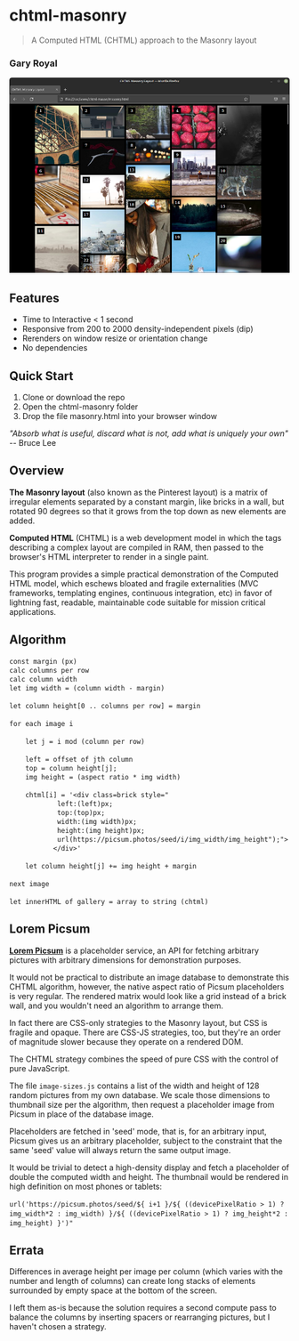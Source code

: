 # chtml-masonry

> A Computed HTML (CHTML) approach to the Masonry layout

### Gary Royal

![screenshot](masonry.png)


## Features 

* Time to Interactive < 1 second
* Responsive from 200 to 2000 density-independent pixels (dip)
* Rerenders on window resize or orientation change
* No dependencies


## Quick Start

1. Clone or download the repo
2. Open the chtml-masonry folder
3. Drop the file masonry.html into your browser window

*"Absorb what is useful, discard what is not, add what is uniquely your own"* -- Bruce Lee

## Overview

**The Masonry layout** (also known as the Pinterest layout) is a matrix of irregular elements separated by a constant margin, like bricks in a wall, but rotated 90 degrees so that it grows from the top down as new elements are added.

**Computed HTML** (CHTML) is a web development model in which the tags describing a complex layout are compiled in RAM, then passed to the browser's HTML interpreter to render in a single paint. 

This program provides a simple practical demonstration of the Computed HTML model, which eschews bloated and fragile externalities (MVC frameworks, templating engines, continuous integration, etc) in favor of lightning fast, readable, maintainable code suitable for mission critical applications.


## Algorithm

```
const margin (px)
calc columns per row
calc column width
let img width = (column width - margin)

let column height[0 .. columns per row] = margin

for each image i

	let j = i mod (column per row)
		
	left = offset of jth column
	top = column height[j];
	img height = (aspect ratio * img width)

	chtml[i] = '<div class=brick style="
			left:(left)px; 
			top:(top)px; 
			width:(img width)px; 
			height:(img height)px; 
			url(https://picsum.photos/seed/i/img_width/img_height");">
		   </div>'

	let column height[j] += img height + margin
	
next image

let innerHTML of gallery = array to string (chtml)
```

## Lorem Picsum 

**[Lorem Picsum](https://picsum.photos/)** is a placeholder service, an API for fetching arbitrary pictures with arbitrary dimensions for demonstration purposes.

It would not be practical to distribute an image database to demonstrate this CHTML algorithm, however, the native aspect ratio of Picsum placeholders is very regular. The rendered matrix would look like a grid instead of a brick wall, and you wouldn't need an algorithm to arrange them.

In fact there are CSS-only strategies to the Masonry layout, but CSS is fragile and opaque. There are CSS-JS strategies, too, but they're an order of magnitude slower because they operate on a rendered DOM.

The CHTML strategy combines the speed of pure CSS with the control of pure JavaScript.

The file `image-sizes.js` contains a list of the width and height of 128 random pictures from my own database. We scale those dimensions to thumbnail size per the algorithm, then request a placeholder image from Picsum in place of the database image.

Placeholders are fetched in 'seed' mode, that is, for an arbitrary input, Picsum gives us an arbitrary placeholder, subject to the constraint that the same 'seed' value will always return the same output image. 

It would be trivial to detect a high-density display and fetch a placeholder of double the computed width and height. The thumbnail would be rendered in high definition on most phones or tablets:

`url('https://picsum.photos/seed/${ i+1 }/${ ((devicePixelRatio > 1) ? img_width*2 : img_width) }/${ ((devicePixelRatio > 1) ? img_height*2 : img_height) }')"`



## Errata

Differences in average height per image per column (which varies with the number and length of columns) can create long stacks of elements surrounded by empty space at the bottom of the screen.

I left them as-is because the solution requires a second compute pass to balance the columns by inserting spacers or rearranging pictures, but I haven't chosen a strategy. 
